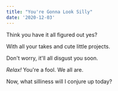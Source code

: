 ```yaml
---
title: "You're Gonna Look Silly"
date: '2020-12-03'
---
```


Think you have it all figured out yes?

With all your takes and cute little projects.

Don't worry, it'll all disgust you soon.

_Relax!_ You're a fool. We all are.

Now, what silliness will I conjure up today?
